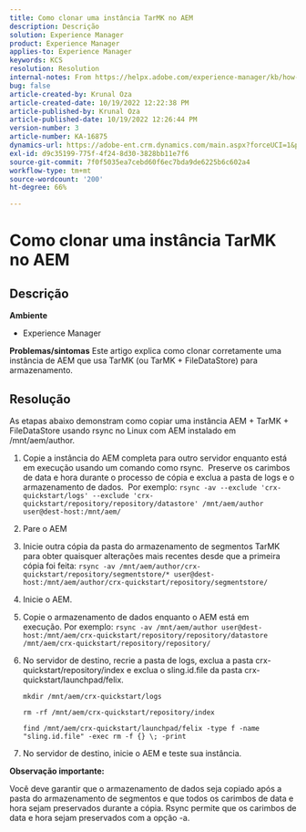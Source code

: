 ```yaml
---
title: Como clonar uma instância TarMK no AEM
description: Descrição
solution: Experience Manager
product: Experience Manager
applies-to: Experience Manager
keywords: KCS
resolution: Resolution
internal-notes: From https://helpx.adobe.com/experience-manager/kb/how-to-clone-an-AEM-TarMK-instance-AEM.html
bug: false
article-created-by: Krunal Oza
article-created-date: 10/19/2022 12:22:38 PM
article-published-by: Krunal Oza
article-published-date: 10/19/2022 12:26:44 PM
version-number: 3
article-number: KA-16875
dynamics-url: https://adobe-ent.crm.dynamics.com/main.aspx?forceUCI=1&pagetype=entityrecord&etn=knowledgearticle&id=708341b2-a84f-ed11-bba2-00224808679b
exl-id: d9c35199-775f-4f24-8d30-3828bb11e7f6
source-git-commit: 7f0f5035ea7cebd60f6ec7bda9de6225b6c602a4
workflow-type: tm+mt
source-wordcount: '200'
ht-degree: 66%

---
```


# Como clonar uma instância TarMK no AEM

## Descrição

<b>Ambiente</b>
- Experience Manager



<b>Problemas/sintomas</b>
Este artigo explica como clonar corretamente uma instância de AEM que usa TarMK (ou TarMK + FileDataStore) para armazenamento.


## Resolução


As etapas abaixo demonstram como copiar uma instância AEM + TarMK + FileDataStore usando rsync no Linux com AEM instalado em /mnt/aem/author.

1. Copie a instância do AEM completa para outro servidor enquanto está em execução usando um comando como rsync.  Preserve os carimbos de data e hora durante o processo de cópia e exclua a pasta de logs e o armazenamento de dados.  Por exemplo: `rsync -av --exclude 'crx-quickstart/logs' --exclude 'crx-quickstart/repository/repository/datastore' /mnt/aem/author user@dest-host:/mnt/aem/`
2. Pare o AEM
3. Inicie outra cópia da pasta do armazenamento de segmentos TarMK para obter quaisquer alterações mais recentes desde que a primeira cópia foi feita: `rsync -av /mnt/aem/author/crx-quickstart/repository/segmentstore/* user@dest-host:/mnt/aem/author/crx-quickstart/repository/segmentstore/`
4. Inicie o AEM.
5. Copie o armazenamento de dados enquanto o AEM está em execução. Por exemplo: `rsync -av /mnt/aem/author user@dest-host:/mnt/aem/crx-quickstart/repository/repository/datastore /mnt/aem/crx-quickstart/repository/repository/`
6. No servidor de destino, recrie a pasta de logs, exclua a pasta crx-quickstart/repository/index e exclua o sling.id.file da pasta crx-quickstart/launchpad/felix.

   `mkdir /mnt/aem/crx-quickstart/logs`

   `rm -rf /mnt/aem/crx-quickstart/repository/index`

   `find /mnt/aem/crx-quickstart/launchpad/felix -type f -name "sling.id.file" -exec rm -f {} \; -print`
7. No servidor de destino, inicie o AEM e teste sua instância.


<b>Observação importante:</b>

Você deve garantir que o armazenamento de dados seja copiado após a pasta do armazenamento de segmentos e que todos os carimbos de data e hora sejam preservados durante a cópia. Rsync permite que os carimbos de data e hora sejam preservados com a opção -a.
